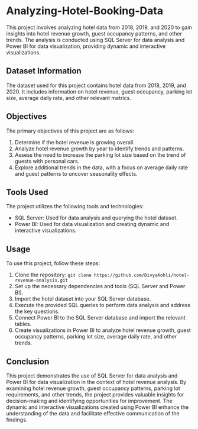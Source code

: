 # Analyzing-Hotel-Booking-Data
This project involves analyzing hotel data from 2018, 2019, and 2020 to gain insights into hotel revenue growth, guest occupancy patterns, and other trends. The analysis is conducted using SQL Server for data analysis and Power BI for data visualization, providing dynamic and interactive visualizations.

## Dataset Information
The dataset used for this project contains hotel data from 2018, 2019, and 2020. It includes information on hotel revenue, guest occupancy, parking lot size, average daily rate, and other relevant metrics.

## Objectives
The primary objectives of this project are as follows:
1. Determine if the hotel revenue is growing overall.
2. Analyze hotel revenue growth by year to identify trends and patterns.
3. Assess the need to increase the parking lot size based on the trend of guests with personal cars.
4. Explore additional trends in the data, with a focus on average daily rate and guest patterns to uncover seasonality effects.

## Tools Used
The project utilizes the following tools and technologies:
- SQL Server: Used for data analysis and querying the hotel dataset.
- Power BI: Used for data visualization and creating dynamic and interactive visualizations.

## Usage
To use this project, follow these steps:
1. Clone the repository: `git clone https://github.com/DivyaKohli/hotel-revenue-analysis.git`
2. Set up the necessary dependencies and tools (SQL Server and Power BI).
3. Import the hotel dataset into your SQL Server database.
4. Execute the provided SQL queries to perform data analysis and address the key questions.
5. Connect Power BI to the SQL Server database and import the relevant tables.
6. Create visualizations in Power BI to analyze hotel revenue growth, guest occupancy patterns, parking lot size, average daily rate, and other trends.

## Conclusion
This project demonstrates the use of SQL Server for data analysis and Power BI for data visualization in the context of hotel revenue analysis. By examining hotel revenue growth, guest occupancy patterns, parking lot requirements, and other trends, the project provides valuable insights for decision-making and identifying opportunities for improvement. The dynamic and interactive visualizations created using Power BI enhance the understanding of the data and facilitate effective communication of the findings.
